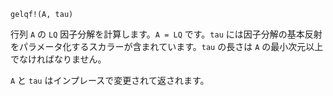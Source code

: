 ```
gelqf!(A, tau)
```

行列 `A` の `LQ` 因子分解を計算します。`A = LQ` です。`tau` には因子分解の基本反射をパラメータ化するスカラーが含まれています。`tau` の長さは `A` の最小次元以上でなければなりません。

`A` と `tau` はインプレースで変更されて返されます。
